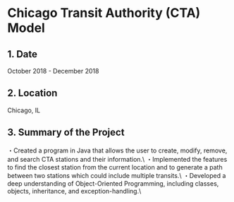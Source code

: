 # Chicago Transit Authority (CTA) Model

## 1. Date
   October 2018 - December 2018
   
## 2. Location
   Chicago, IL
   
## 3. Summary of the Project
   ・Created a program in Java that allows the user to create, modify, remove, and search CTA stations and their information.\\
   ・Implemented the features to find the closest station from the current location and to generate a path between two stations which could include multiple transits.\\
   ・Developed a deep understanding of Object-Oriented Programming, including classes, objects, inheritance, and exception-handling.\\

